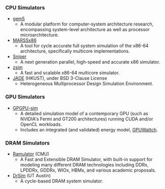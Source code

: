 ### CPU Simulators
- [gem5](http://gem5.org/)
  - A modular platform for computer-system architecture research, encompassing system-level architecture as well as processor microarchitecture.
- [MARSSx86](http://www.marss86.org/)
  - A tool for cycle accurate full system simulation of the x86-64 architecture, specifically multicore implementations.
- [Sniper](http://snipersim.org/)
  - A next generation parallel, high-speed and accurate x86 simulator.
- [zsim](https://github.com/s5z/zsim)
  - A fast and scalable x86-64 multicore simulator.
- [JADE](https://eexu.home.ece.ust.hk/JADE.html) (HKUST), under BSD 3-Clause License
  - Heterogeneous Multiprocessor Design Simulation Environment.

### GPU Simulators
- [GPGPU-sim](http://www.gpgpu-sim.org/)
  - A detailed simulation model of a contemporary GPU (such as NVIDIA's Fermi and GT200 architectures) running CUDA and/or OpenCL workloads.
  - Includes an integrated (and validated) energy model, [GPUWattch](http://www.gpgpu-sim.org/gpuwattch/).

### DRAM Simulators
- [Ramulator](https://github.com/CMU-SAFARI/ramulator) (CMU)
  - A Fast and Extensible DRAM Simulator, with built-in support for modeling many different DRAM technologies including DDRx, LPDDRx, GDDRx, WIOx, HBMx, and various academic proposals.
- [DrSim](http://lph.ece.utexas.edu/public/Main/DrSim) (UT Austin)
  - A cycle-based DRAM system simulator.
